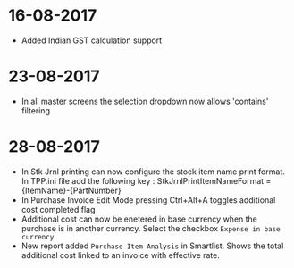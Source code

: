 # 16-08-2017
* Added Indian GST calculation support

# 23-08-2017
* In all master screens the selection dropdown now allows 'contains' filtering

# 28-08-2017
* In Stk Jrnl printing can now configure the stock item name print format.
  In TPP.ini file add the following key : StkJrnlPrintItemNameFormat = {ItemName}-{PartNumber}
* In Purchase Invoice Edit Mode pressing Ctrl+Alt+A toggles additional cost completed flag
* Additional cost can now be enetered in base currency when the purchase is in another currency.
  Select the checkbox `Expense in base currency`
* New report added `Purchase Item Analysis` in Smartlist. Shows the total additional cost linked to an invoice with effective rate.

